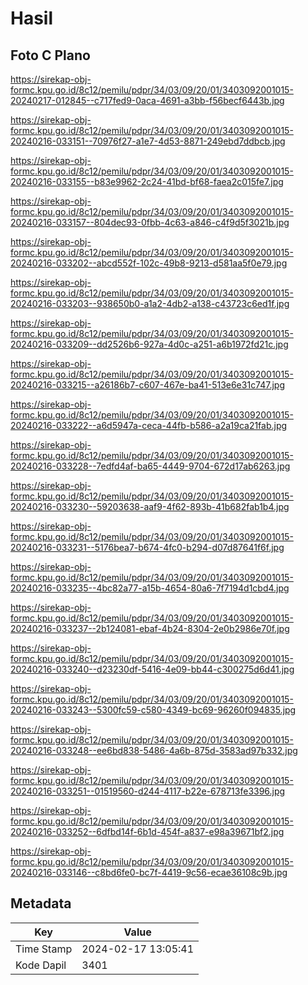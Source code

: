 # Hasil

## Foto C Plano

https://sirekap-obj-formc.kpu.go.id/8c12/pemilu/pdpr/34/03/09/20/01/3403092001015-20240217-012845--c717fed9-0aca-4691-a3bb-f56becf6443b.jpg

https://sirekap-obj-formc.kpu.go.id/8c12/pemilu/pdpr/34/03/09/20/01/3403092001015-20240216-033151--70976f27-a1e7-4d53-8871-249ebd7ddbcb.jpg

https://sirekap-obj-formc.kpu.go.id/8c12/pemilu/pdpr/34/03/09/20/01/3403092001015-20240216-033155--b83e9962-2c24-41bd-bf68-faea2c015fe7.jpg

https://sirekap-obj-formc.kpu.go.id/8c12/pemilu/pdpr/34/03/09/20/01/3403092001015-20240216-033157--804dec93-0fbb-4c63-a846-c4f9d5f3021b.jpg

https://sirekap-obj-formc.kpu.go.id/8c12/pemilu/pdpr/34/03/09/20/01/3403092001015-20240216-033202--abcd552f-102c-49b8-9213-d581aa5f0e79.jpg

https://sirekap-obj-formc.kpu.go.id/8c12/pemilu/pdpr/34/03/09/20/01/3403092001015-20240216-033203--938650b0-a1a2-4db2-a138-c43723c6ed1f.jpg

https://sirekap-obj-formc.kpu.go.id/8c12/pemilu/pdpr/34/03/09/20/01/3403092001015-20240216-033209--dd2526b6-927a-4d0c-a251-a6b1972fd21c.jpg

https://sirekap-obj-formc.kpu.go.id/8c12/pemilu/pdpr/34/03/09/20/01/3403092001015-20240216-033215--a26186b7-c607-467e-ba41-513e6e31c747.jpg

https://sirekap-obj-formc.kpu.go.id/8c12/pemilu/pdpr/34/03/09/20/01/3403092001015-20240216-033222--a6d5947a-ceca-44fb-b586-a2a19ca21fab.jpg

https://sirekap-obj-formc.kpu.go.id/8c12/pemilu/pdpr/34/03/09/20/01/3403092001015-20240216-033228--7edfd4af-ba65-4449-9704-672d17ab6263.jpg

https://sirekap-obj-formc.kpu.go.id/8c12/pemilu/pdpr/34/03/09/20/01/3403092001015-20240216-033230--59203638-aaf9-4f62-893b-41b682fab1b4.jpg

https://sirekap-obj-formc.kpu.go.id/8c12/pemilu/pdpr/34/03/09/20/01/3403092001015-20240216-033231--5176bea7-b674-4fc0-b294-d07d87641f6f.jpg

https://sirekap-obj-formc.kpu.go.id/8c12/pemilu/pdpr/34/03/09/20/01/3403092001015-20240216-033235--4bc82a77-a15b-4654-80a6-7f7194d1cbd4.jpg

https://sirekap-obj-formc.kpu.go.id/8c12/pemilu/pdpr/34/03/09/20/01/3403092001015-20240216-033237--2b124081-ebaf-4b24-8304-2e0b2986e70f.jpg

https://sirekap-obj-formc.kpu.go.id/8c12/pemilu/pdpr/34/03/09/20/01/3403092001015-20240216-033240--d23230df-5416-4e09-bb44-c300275d6d41.jpg

https://sirekap-obj-formc.kpu.go.id/8c12/pemilu/pdpr/34/03/09/20/01/3403092001015-20240216-033243--5300fc59-c580-4349-bc69-96260f094835.jpg

https://sirekap-obj-formc.kpu.go.id/8c12/pemilu/pdpr/34/03/09/20/01/3403092001015-20240216-033248--ee6bd838-5486-4a6b-875d-3583ad97b332.jpg

https://sirekap-obj-formc.kpu.go.id/8c12/pemilu/pdpr/34/03/09/20/01/3403092001015-20240216-033251--01519560-d244-4117-b22e-678713fe3396.jpg

https://sirekap-obj-formc.kpu.go.id/8c12/pemilu/pdpr/34/03/09/20/01/3403092001015-20240216-033252--6dfbd14f-6b1d-454f-a837-e98a39671bf2.jpg

https://sirekap-obj-formc.kpu.go.id/8c12/pemilu/pdpr/34/03/09/20/01/3403092001015-20240216-033146--c8bd6fe0-bc7f-4419-9c56-ecae36108c9b.jpg


## Metadata

| Key        | Value               |
| ---------- | ------------------- |
| Time Stamp | 2024-02-17 13:05:41 |
| Kode Dapil | 3401                |



